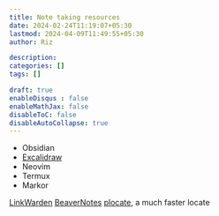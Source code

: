 ```yaml
---
title: Note taking resources
date: 2024-02-24T11:19:07+05:30
lastmod: 2024-04-09T11:49:55+05:30
author: Riz

description: 
categories: []
tags: []

draft: true
enableDisqus : false
enableMathJax: false
disableToC: false
disableAutoCollapse: true
---
```



  

* Obsidian
* [Excalidraw](https://excalidraw.com/)
* Neovim
* Termux
* Markor

  

[LinkWarden](https://docs.linkwarden.app/self-hosting/installation)
[BeaverNotes](https://beavernotes.com/)
[plocate](https://plocate.sesse.net/), a much faster locate


  

